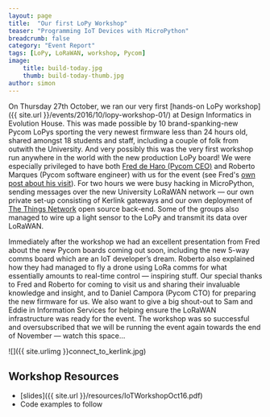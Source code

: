 ```yaml
---
layout: page
title:  "Our first LoPy Workshop"
teaser: "Programming IoT Devices with MicroPython"
breadcrumb: false
category: "Event Report"
tags: [LoPy, LoRaWAN, workshop, Pycom]
image:
    title: build-today.jpg
    thumb: build-today-thumb.jpg
author: simon
---
```

On Thursday 27th October, we ran our very first [hands-on LoPy workshop]({{ site.url }}/events/2016/10/lopy-workshop-01/) at Design Informatics in Evolution House.  This was made possible by 10 brand-spanking-new Pycom LoPys sporting the very newest firmware less than 24 hours old, shared amongst 18 students and staff, including a couple of folk from outwith the University. And very possibly this was the very first workshop run anywhere in the world with the new production LoPy board!  We were especially privileged to have both [Fred de Haro (Pycom CEO)](https://twitter.com/fdh2020) and Roberto Marques (Pycom software engineer) with us for the event (see Fred's [own post about his visit](https://www.pycom.io/hot-iot-edinburgh/)). For two hours we were busy hacking in MicroPython, sending messages over the new University LoRaWAN network &mdash; our own private set-up consisting of Kerlink gateways and our own deployment of [The Things Network](https://www.thethingsnetwork.org) open source back-end. Some of the groups also managed to wire up a light sensor to the LoPy and transmit its data over LoRaWAN. 

Immediately after the workshop we had an excellent presentation from Fred about the new Pycom boards coming out soon, including the new 5-way comms board which are an IoT developer’s dream.  Roberto also explained how they had managed to fly a drone using LoRa comms for what essentially amounts to real-time control &mdash; inspiring stuff.  Our special thanks to Fred and Roberto for coming to visit us and sharing their invaluable knowledge and insight, and to Daniel Campora (Pycom CTO) for preparing the new firmware for us. We also want to give a big shout-out to Sam and Eddie in Information Services for helping ensure the LoRaWAN infrastructure was ready for the event. The workshop was so successful and oversubscribed that we will be running the event again towards the end of November &mdash; watch this space...

![]({{ site.urlimg }}connect_to_kerlink.jpg)

## Workshop Resources

* [slides]({{ site.url }}/resources/IoTWorkshopOct16.pdf)
* Code examples to follow
